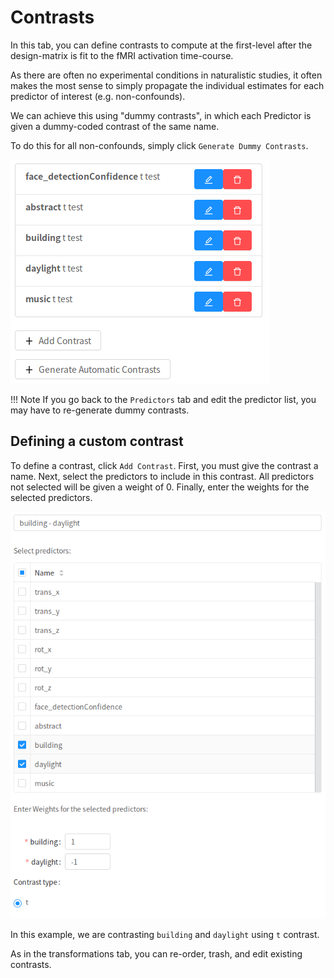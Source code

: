 # Contrasts

In this tab, you can define contrasts to compute at the first-level after the design-matrix is fit to the fMRI activation time-course.

As there are often no experimental conditions in naturalistic studies, it often makes the most sense to simply propagate the individual estimates for each predictor of interest (e.g. non-confounds).

We can achieve this using "dummy contrasts", in which each Predictor is given a dummy-coded contrast of the same name.

To do this for all non-confounds, simply click `Generate Dummy Contrasts`.

![auto_contrasts](img/contrasts.png)

!!! Note
    If you go back to the `Predictors` tab and edit the predictor list, you may have to re-generate dummy contrasts.


## Defining a custom contrast

To define a contrast, click `Add Contrast`. First, you must give the contrast a name.
Next, select the predictors to include in this contrast. All predictors not selected will be given a weight of 0.
Finally, enter the weights for the selected predictors.

![Add contrast](img/contrasts_add.png)

In this example, we are contrasting `building` and `daylight` using `t` contrast.

As in the transformations tab, you can re-order, trash, and edit existing contrasts.
